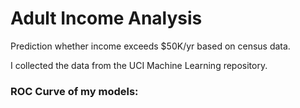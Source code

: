 # Adult Income Analysis
Prediction whether income exceeds $50K/yr based on census data. 

I collected the data from the UCI Machine Learning repository.

### ROC Curve of my models: 

